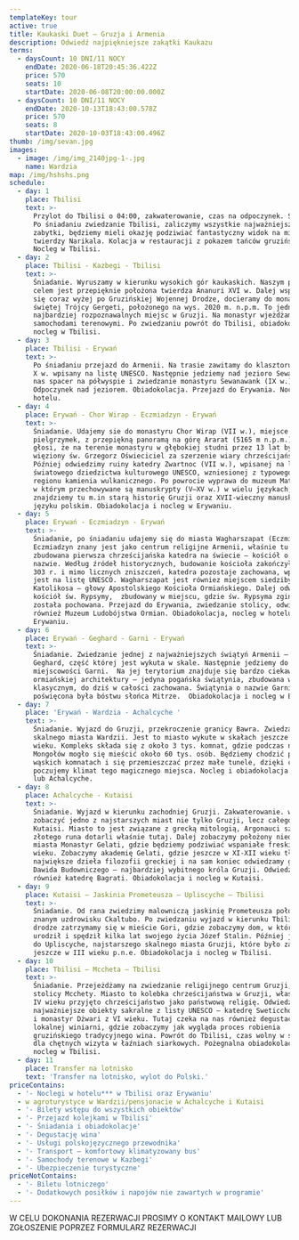 ```yaml
---
templateKey: tour
active: true
title: Kaukaski Duet – Gruzja i Armenia
description: Odwiedź najpiękniejsze zakątki Kaukazu
terms:
  - daysCount: 10 DNI/11 NOCY
    endDate: 2020-06-18T20:45:36.422Z
    price: 570
    seats: 10
    startDate: 2020-06-08T20:00:00.000Z
  - daysCount: 10 DNI/11 NOCY
    endDate: 2020-10-13T18:43:00.578Z
    price: 570
    seats: 8
    startDate: 2020-10-03T18:43:00.496Z
thumb: /img/sevan.jpg
images:
  - image: /img/img_2140jpg-1-.jpg
    name: Wardzia
map: /img/hshshs.png
schedule:
  - day: 1
    place: Tbilisi
    text: >-
      Przylot do Tbilisi o 04:00, zakwaterowanie, czas na odpoczynek. Śniadanie.
      Po śniadaniu zwiedzanie Tbilisi, zaliczymy wszystkie najważniejsze
      zabytki, będziemy mieli okazję podziwiać fantastyczny widok na miasto z
      twierdzy Narikala. Kolacja w restauracji z pokazem tańców gruzińskich.
      Nocleg w Tbilisi.
  - day: 2
    place: Tbilisi - Kazbegi - Tbilisi
    text: >-
      Śniadanie. Wyruszamy w kierunku wysokich gór kaukaskich. Naszym pierwszym
      celem jest przepięknie położona twierdza Ananuri XVI w. Dalej wspinając
      się coraz wyżej po Gruzińskiej Wojennej Drodze, docieramy do monastyru
      świętej Trójcy Gergeti, położonego na wys. 2020 m. n.p.m. To jedno z
      najbardziej rozpoznawalnych miejsc w Gruzji. Na monastyr wjeżdżamy
      samochodami terenowymi. Po zwiedzaniu powrót do Tbilisi, obiadokolacja,
      nocleg w Tbilisi.
  - day: 3
    place: Tbilisi - Erywań
    text: >-
      Po śniadaniu przejazd do Armenii. Na trasie zawitamy do klasztoru Hachpat
      X w. wpisany na listę UNESCO. Następnie jedziemy nad jezioro Sewan – czeka
      nas spacer na półwyspie i zwiedzanie monastyru Sewanawank (IX w.).
      Odpoczynek nad jeziorem. Obiadokolacja. Przejazd do Erywania. Nocleg w
      hotelu.
  - day: 4
    place: Erywań - Chor Wirap - Eczmiadzyn - Erywań
    text: >-
      Śniadanie. Udajemy sie do monastyru Chor Wirap (VII w.), miejsce licznych
      pielgrzymek, z przepiękną panoramą na górę Ararat (5165 m n.p.m.). Legenda
      głosi, że na terenie monastyru w głębokiej studni przez 13 lat był
      więziony św. Grzegorz Oświeciciel za szerzenie wiary chrześcijańskiej.
      Później odwiedzimy ruiny katedry Zwartnoc (VII w.), wpisanej na listę
      światowego dziedzictwa kulturowego UNESCO, wzniesionej z typowego dla
      regionu kamienia wulkanicznego. Po powrocie wyprawa do muzeum Matenadaran,
      w którym przechowywane są manuskrypty (V–XV w.) w wielu językach,
      znajdziemy tu m.in starą historię Gruzji oraz XVII-wieczny manuskrypt w
      języku polskim. Obiadokolacja i nocleg w Erywaniu.
  - day: 5
    place: Erywań - Eczmiadzyn - Erywań
    text: >-
      Śniadanie, po śniadaniu udajemy się do miasta Wagharszapat (Eczmiadzyn).
      Eczmiadzyn znany jest jako centrum religijne Armenii, właśnie tu została
      zbudowana pierwsza chrześcijańska katedra na świecie – kościół o tej samej
      nazwie. Według źródeł historycznych, budowanie kościoła zakończyło się w
      303 r. i mimo licznych zniszczeń, katedra pozostaje zachowana, wpisana
      jest na listę UNESCO. Wagharszapat jest równiez miejscem siedziby
      Katolikosa – głowy Apostolskiego Kościoła Ormiańskiego. Dalej odwiedzamy
      kościół św. Rypsymy,  zbudowany w miejscu, gdzie św. Rypsyma zginęła i
      została pochowana. Przejazd do Erywania, zwiedzanie stolicy, odwiedzimy
      również Muzeum Ludobójstwa Ormian. Obiadokolacja, nocleg w hotelu w
      Erywaniu.
  - day: 6
    place: Erywań - Geghard - Garni - Erywań
    text: >-
      Śniadanie. Zwiedzanie jednej z najważniejszych świątyń Armenii – klasztoru
      Geghard, część której jest wykuta w skale. Następnie jedziemy do
      miejscowości Garni.  Na jej terytorium znajduje się bardzo ciekawy pomnik
      ormiańskiej architektury – jedyna pogańska świątynia, zbudowana w stylu
      klasycznym, do dziś w całości zachowana. Świątynia o nazwie Garni
      poświęcona była bóstwu słońca Mitrze.  Obiadokolacja i nocleg w Erywaniu.
  - day: 7
    place: 'Erywań - Wardzia - Achalcyche '
    text: >-
      Śniadanie. Wyjazd do Gruzji, przekroczenie granicy Bawra. Zwiedzanie
      skalnego miasta Wardzii. Jest to miasto wykute w skałach jeszcze w XII
      wieku. Kompleks składa się z około 3 tys. komnat, gdzie podczas najazdów
      Mongołów mogło się mieścić około 60 tys. osób. Będziemy chodzić po małych,
      wąskich komnatach i się przemieszczać przez małe tunele, dzięki czemu
      poczujemy klimat tego magicznego miejsca. Nocleg i obiadokolacja w Wardzii
      lub Achalcyche.
  - day: 8
    place: Achalcyche - Kutaisi
    text: >-
      Śniadanie. Wyjazd w kierunku zachodniej Gruzji. Zakwaterowanie. wyruszamy
      zobaczyć jedno z najstarszych miast nie tylko Gruzji, lecz całego świata –
      Kutaisi. Miasto to jest związane z grecką mitologią, Argonauci szukając
      złotego runa dotarli właśnie tutaj. Dalej zobaczymy położony niedaleko
      miasta Monastyr Gelati, gdzie będziemy podziwiać wspaniałe freski z XI
      wieku. Zobaczymy akademię Gelati, gdzie jeszcze w XI-XII wieku tłumaczyli
      największe dzieła filozofii greckiej i na sam koniec odwiedzamy grób
      Dawida Budowniczego – najbardziej wybitnego króla Gruzji. Odwiedzimy
      również katedrę Bagrati. Obiadokolacja i nocleg w Kutaisi.
  - day: 9
    place: Kutaisi – Jaskinia Prometeusza – Upliscyche – Tbilisi
    text: >-
      Śniadanie. Od rana zwiedzimy malowniczą jaskinię Prometeusza położoną w
      znanym uzdrowisku Ckaltubo. Po zwiedzaniu wyjazd w kierunku Tbilisi. Po
      drodze zatrzymamy się w mieście Gori, gdzie zobaczymy dom, w którym się
      urodził i spędził kilka lat swojego życia Józef Stalin. Później jedziemy
      do Upliscyche, najstarszego skalnego miasta Gruzji, które było zamieszkane
      jeszcze w III wieku p.n.e. Obiadokolacja i nocleg w Tbilisi.
  - day: 10
    place: Tbilisi – Mccheta – Tbilisi
    text: >-
      Śniadanie. Przejeżdżamy na zwiedzanie religijnego centrum Gruzji, starej
      stolicy Mcchety. Miasto to kolebka chrześcijaństwa w Gruzji, właśnie tu w
      IV wieku przyjęto chrześcijaństwo jako państwową religię. Odwiedzimy
      najważniejsze obiekty sakralne z listy UNESCO – katedrę Sweticchoweli z XI
      i monastyr Dżwari z VI wieku. Tutaj czeka na nas również degustacja wina w
      lokalnej winiarni, gdzie zobaczymy jak wygląda proces robienia
      gruzińskiego tradycyjnego wina. Powrót do Tbilisi, czas wolny w stolicy,
      dla chętnych wizyta w łaźniach siarkowych. Pożegnalna obiadokolacja i
      nocleg w Tbilisi.
  - day: 11
    place: Transfer na lotnisko
    text: 'Transfer na lotnisko, wylot do Polski.'
priceContains:
  - '- Noclegi w hotelu*** w Tbilisi oraz Erywaniu'
  - w agroturystyce w Wardzii/pensjonacie w Achalcyche i Kutaisi
  - '- Bilety wstępu do wszystkich obiektów'
  - '- Przejazd kolejkami w Tbilisi'
  - '- Śniadania i obiadokolacje'
  - '- Degustację wina'
  - '- Usługi polskojęzycznego przewodnika'
  - '- Transport – komfortowy klimatyzowany bus'
  - '- Samochody terenowe w Kazbegi'
  - '- Ubezpieczenie turystyczne'
priceNotContains:
  - '- Biletu lotniczego'
  - '- Dodatkowych posiłków i napojów nie zawartych w programie'
---
```

W CELU DOKONANIA REZERWACJI PROSIMY O KONTAKT MAILOWY LUB ZGŁOSZENIE POPRZEZ FORMULARZ REZERWACJI
